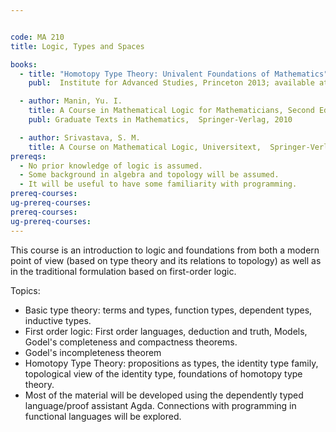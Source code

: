 ```yaml
---


code: MA 210
title: Logic, Types and Spaces

books:
  - title: "Homotopy Type Theory: Univalent Foundations of Mathematics"
    publ:  Institute for Advanced Studies, Princeton 2013; available at http://homotopytypetheory.org/book/

  - author: Manin, Yu. I.
    title: A Course in Mathematical Logic for Mathematicians, Second Edition
    publ: Graduate Texts in Mathematics,  Springer-Verlag, 2010

  - author: Srivastava, S. M.
    title: A Course on Mathematical Logic, Universitext,  Springer-Verlag, 2008
prereqs:
  - No prior knowledge of logic is assumed.
  - Some background in algebra and topology will be assumed.
  - It will be useful to have some familiarity with programming.
prereq-courses: 
ug-prereq-courses: 
prereq-courses: 
ug-prereq-courses: 
---
```




This course is an introduction to logic and foundations from both a modern point of view (based on type theory and its relations to topology) as well as in the traditional formulation based on first-order logic.

Topics:

* Basic type theory: terms and types, function types, dependent types, inductive types.
* First order logic: First order languages, deduction and truth, Models, Godel's completeness and compactness theorems.
* Godel's incompleteness theorem
* Homotopy Type Theory: propositions as types, the identity type family, topological view of the identity type, foundations of homotopy type theory.
* Most of the material will be developed using the dependently typed language/proof assistant Agda. Connections with programming in functional languages will be explored.
